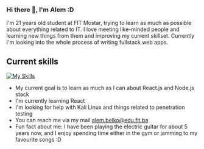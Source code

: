 ### Hi there 👋, I'm Alem :D

I'm 21 years old student at FIT Mostar, trying to learn as much as possible about everything related to IT. I love meeting like-minded people and learning new things from them and improving my current skillset. Currently I'm looking into the whole process of writing fullstack web apps.

## Current skills
[![My Skills](https://skillicons.dev/icons?i=cpp,html,css,js,react,python,selenium,linux,mysql,arduino)](https://skillicons.dev)

* My current goal is to learn as much as I can about React.js and Node.js stack
* I'm currently learning React
* I'm looking for help with Kali Linux and things related to penetration testing
* You can reach me via my mail alem.belko@edu.fit.ba
* Fun fact about me: I have been playing the electric guitar for about 5 years now, and I enjoy spending time either in the gym or jamming to my favourite songs :D

